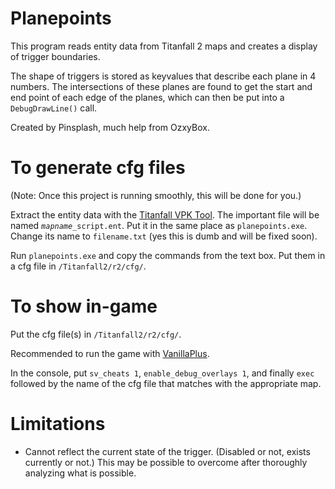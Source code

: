 # Planepoints
This program reads entity data from Titanfall 2 maps and creates a display of trigger boundaries.

The shape of triggers is stored as keyvalues that describe each plane in 4 numbers. The intersections of these planes are found to get the start and end point of each edge of the planes, which can then be put into a `DebugDrawLine()` call.

Created by Pinsplash, much help from OzxyBox.

# To generate cfg files
(Note: Once this project is running smoothly, this will be done for you.)

Extract the entity data with the [Titanfall VPK Tool](https://github.com/SenorGeese/Titanfall2/blob/master/tools/Titanfall_VPKTool3.4_Portable.zip). The important file will be named *`mapname`*`_script.ent`. Put it in the same place as `planepoints.exe`. Change its name to `filename.txt` (yes this is dumb and will be fixed soon).

Run `planepoints.exe` and copy the commands from the text box. Put them in a cfg file in `/Titanfall2/r2/cfg/`.

# To show in-game
Put the cfg file(s) in `/Titanfall2/r2/cfg/`.

Recommended to run the game with [VanillaPlus](https://northstar.thunderstore.io/package/NanohmProtogen/VanillaPlus/).

In the console, put `sv_cheats 1`, `enable_debug_overlays 1`, and finally `exec` followed by the name of the cfg file that matches with the appropriate map.

# Limitations
* Cannot reflect the current state of the trigger. (Disabled or not, exists currently or not.) This may be possible to overcome after thoroughly analyzing what is possible.
